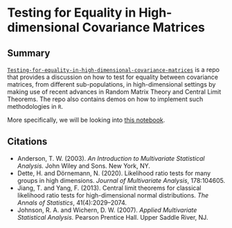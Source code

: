 # Testing for Equality in High-dimensional Covariance Matrices

## Summary

[```Testing-for-equality-in-high-dimensional-covariance-matrices```](https://github.com/smarinardila/Testing-for-equality-in-high-dimensional-covariance-matrices) is a repo that provides a discussion on how to test for equality between covariance matrices, from different sub-populations, in high-dimensional settings by making use of recent advances in Random Matrix Theory and Central Limit Theorems. The repo also contains demos on how to implement such methodologies in ```R```.

More specifically, we will be looking into [this notebook](https://github.com/smarinardila/Testing-for-equality-in-high-dimensional-covariance-matrices/blob/main/testing_equality_covariance_matrices.ipynb). 

## Citations  

+ Anderson, T. W. (2003). *An Introduction to Multivariate Statistical Analysis.* John Wiley and Sons. New York, NY.
+ Dette, H. and Dörnemann, N. (2020). Likelihood ratio tests for many groups in high dimensions. *Journal of Multivariate Analysis*, 178:104605.
+ Jiang, T. and Yang, F. (2013). Central limit theorems for classical likelihood ratio tests for high-dimensional normal distributions. *The Annals of Statistics*, 41(4):2029–2074.
+ Johnson, R. A. and Wichern, D. W. (2007). *Applied Multivariate Statistical Analysis.* Pearson Prentice Hall. Upper Saddle River, NJ.
